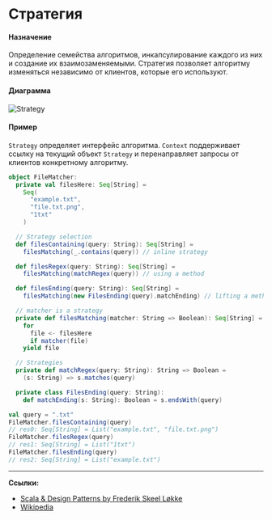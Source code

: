 # Стратегия

#### Назначение

Определение семейства алгоритмов, инкапсулирование каждого из них и создание их взаимозаменяемыми. 
Стратегия позволяет алгоритму изменяться независимо от клиентов, которые его используют.

#### Диаграмма

![Strategy](https://upload.wikimedia.org/wikipedia/ru/4/4c/Strategy_pattern.PNG)

#### Пример

`Strategy` определяет интерфейс алгоритма. 
`Context` поддерживает ссылку на текущий объект `Strategy` и перенаправляет запросы от клиентов конкретному алгоритму.

```scala
object FileMatcher:
  private val filesHere: Seq[String] =
    Seq(
      "example.txt",
      "file.txt.png",
      "1txt"
    )

  // Strategy selection
  def filesContaining(query: String): Seq[String] =
    filesMatching(_.contains(query)) // inline strategy

  def filesRegex(query: String): Seq[String] =
    filesMatching(matchRegex(query)) // using a method

  def filesEnding(query: String): Seq[String] =
    filesMatching(new FilesEnding(query).matchEnding) // lifting a method

  // matcher is a strategy
  private def filesMatching(matcher: String => Boolean): Seq[String] =
    for
      file <- filesHere
      if matcher(file)
    yield file

  // Strategies
  private def matchRegex(query: String): String => Boolean =
    (s: String) => s.matches(query)

  private class FilesEnding(query: String):
    def matchEnding(s: String): Boolean = s.endsWith(query)
```

```scala
val query = ".txt"
FileMatcher.filesContaining(query)
// res0: Seq[String] = List("example.txt", "file.txt.png")
FileMatcher.filesRegex(query)
// res1: Seq[String] = List("1txt")
FileMatcher.filesEnding(query)
// res2: Seq[String] = List("example.txt")
```


---

**Ссылки:**
- [Scala & Design Patterns by Frederik Skeel Løkke](https://www.scala-lang.org/old/sites/default/files/FrederikThesis.pdf)
- [Wikipedia](https://ru.wikipedia.org/wiki/%D0%A1%D1%82%D1%80%D0%B0%D1%82%D0%B5%D0%B3%D0%B8%D1%8F_(%D1%88%D0%B0%D0%B1%D0%BB%D0%BE%D0%BD_%D0%BF%D1%80%D0%BE%D0%B5%D0%BA%D1%82%D0%B8%D1%80%D0%BE%D0%B2%D0%B0%D0%BD%D0%B8%D1%8F))
